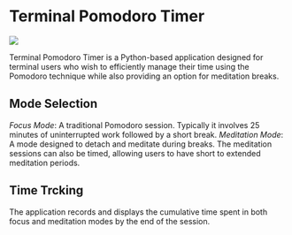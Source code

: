 # Terminal Pomodoro Timer

<img src="./preview/preview.gif"/>

Terminal Pomodoro Timer is a Python-based application designed for terminal users who wish to efficiently manage their time using the Pomodoro technique while also providing an option for meditation breaks.

## Mode Selection
*Focus Mode*: A traditional Pomodoro session. Typically it involves 25 minutes of uninterrupted work followed by a short break.
*Meditation Mode*: A mode designed to detach and meditate during breaks. The meditation sessions can also be timed, allowing users to have short to extended meditation periods.

## Time Trcking
The application records and displays the cumulative time spent in both focus and meditation modes by the end of the session.
